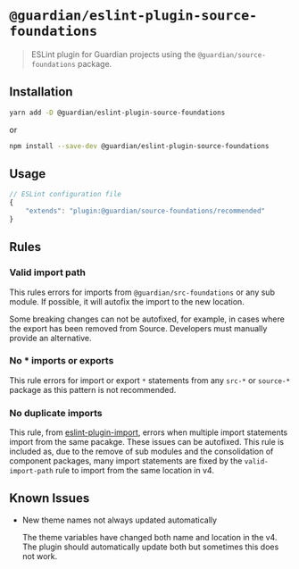 # `@guardian/eslint-plugin-source-foundations`

> ESLint plugin for Guardian projects using the `@guardian/source-foundations` package.

## Installation

```bash
yarn add -D @guardian/eslint-plugin-source-foundations
```

or

```bash
npm install --save-dev @guardian/eslint-plugin-source-foundations
```

## Usage

```js
// ESLint configuration file
{
    "extends": "plugin:@guardian/source-foundations/recommended"
}
```

## Rules

### Valid import path

This rules errors for imports from `@guardian/src-foundations` or any sub module. If possible, it will autofix the import to the new location.

Some breaking changes can not be autofixed, for example, in cases where the export has been removed from Source. Developers must manually provide an alternative.

### No \* imports or exports

This rule errors for import or export `*` statements from any `src-*` or `source-*` package as this pattern is not recommended.

### No duplicate imports

This rule, from [eslint-plugin-import](https://github.com/import-js/eslint-plugin-import), errors when multiple import statements import from the same pacakge. These issues can be autofixed. This rule is included as, due to the remove of sub modules and the consolidation of component packages, many import statements are fixed by the `valid-import-path` rule to import from the same location in v4.

## Known Issues

-   New theme names not always updated automatically

    The theme variables have changed both name and location in the v4. The plugin should automatically update both but sometimes this does not work.
